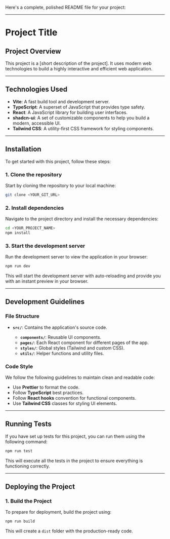 Here's a complete, polished README file for your project:

---

# Project Title

## Project Overview

This project is a \[short description of the project]. It uses modern web technologies to build a highly interactive and efficient web application.


---

## Technologies Used

* **Vite**: A fast build tool and development server.
* **TypeScript**: A superset of JavaScript that provides type safety.
* **React**: A JavaScript library for building user interfaces.
* **shadcn-ui**: A set of customizable components to help you build a modern, accessible UI.
* **Tailwind CSS**: A utility-first CSS framework for styling components.

---

## Installation

To get started with this project, follow these steps:

### 1. Clone the repository

Start by cloning the repository to your local machine:

```bash
git clone <YOUR_GIT_URL>
```

### 2. Install dependencies

Navigate to the project directory and install the necessary dependencies:

```bash
cd <YOUR_PROJECT_NAME>
npm install
```

### 3. Start the development server

Run the development server to view the application in your browser:

```bash
npm run dev
```

This will start the development server with auto-reloading and provide you with an instant preview in your browser.

---

## Development Guidelines

### File Structure

* **`src/`**: Contains the application's source code.

  * **`components/`**: Reusable UI components.
  * **`pages/`**: Each React component for different pages of the app.
  * **`styles/`**: Global styles (Tailwind and custom CSS).
  * **`utils/`**: Helper functions and utility files.

### Code Style

We follow the following guidelines to maintain clean and readable code:

* Use **Prettier** to format the code.
* Follow **TypeScript** best practices.
* Follow **React hooks** convention for functional components.
* Use **Tailwind CSS** classes for styling UI elements.

---

## Running Tests

If you have set up tests for this project, you can run them using the following command:

```bash
npm run test
```

This will execute all the tests in the project to ensure everything is functioning correctly.

---

## Deploying the Project

### 1. Build the Project

To prepare for deployment, build the project using:

```bash
npm run build
```

This will create a `dist` folder with the production-ready code.


